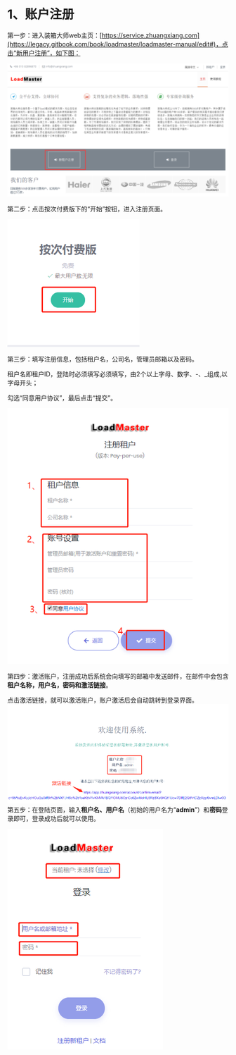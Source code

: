 # 1、账户注册

第一步：进入装箱大师web主页：[https://service.zhuangxiang.com](https://legacy.gitbook.com/book/loadmaster/loadmaster-manual/edit#)，点击“新用户注册”，如下图：

![](/assets/import.png)

第二步：点击按次付费版下的“开始”按钮，进入注册页面。

![](/assets/11CDE.png)

第三步：填写注册信息，包括租户名，公司名，管理员邮箱以及密码。

租户名即租户ID，登陆时必须填写必须填写，由2个以上字母、数字、-、\_组成,以字母开头；

勾选“同意用户协议”，最后点击“提交”。

![](/assets/2A.png)

第四步：激活账户，注册成功后系统会向填写的邮箱中发送邮件，在邮件中会包含**租户名称，用户名，密码和激活链接**。

点击激活链接，就可以激活账户，账户激活后会自动跳转到登录界面。![](/assets/3A.png)第五步：在登陆页面，输入**租户名、用户名**（初始的用户名为“**admin**”）和**密码**登录即可，登录成功后就可以使用。

![](/assets/4A.png)

